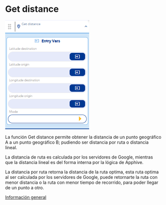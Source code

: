 # Get distance

![](../../../../.gitbook/assets/image%20%28641%29.png)

La función Get distance permite obtener la distancia de un punto geográfico A a un punto geográfico B; pudiendo ser distancia por ruta o distancia lineal.

La distancia de ruta es calculada por los servidores de Google, mientras que la distancia lineal es del forma interna por la lógica de Apphive.

La distancia por ruta retorna la distancia de la ruta optima, esta ruta optima al ser calculada por los servidores de Google, puede retornarte la ruta con menor distancia o la ruta con menor tiempo de recorrido, para poder llegar de un punto a otro.

[Información general](https://docs.apphive.io/reference/funciones/informacion-general-de-las-funciones) 

